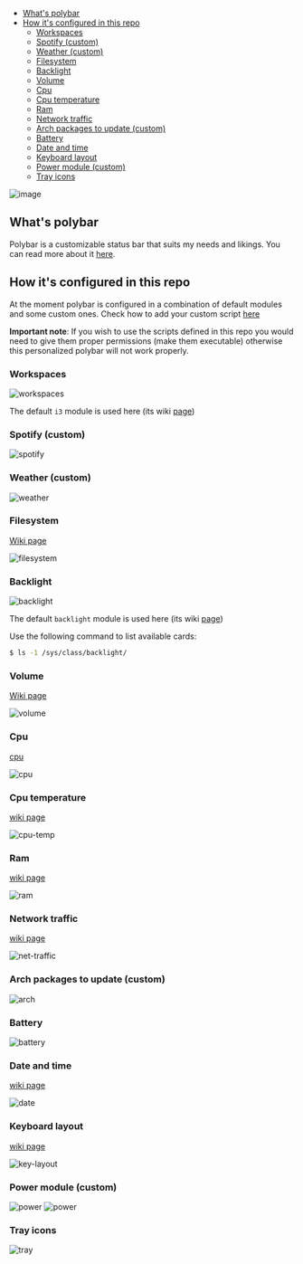 <!-- TOC -->

- [What's polybar](#whats-polybar)
- [How it's configured in this repo](#how-its-configured-in-this-repo)
  - [Workspaces](#workspaces)
  - [Spotify (custom)](#spotify-custom)
  - [Weather (custom)](#weather-custom)
  - [Filesystem](#filesystem)
  - [Backlight](#backlight)
  - [Volume](#volume)
  - [Cpu](#cpu)
  - [Cpu temperature](#cpu-temperature)
  - [Ram](#ram)
  - [Network traffic](#network-traffic)
  - [Arch packages to update (custom)](#arch-packages-to-update-custom)
  - [Battery](#battery)
  - [Date and time](#date-and-time)
  - [Keyboard layout](#keyboard-layout)
  - [Power module (custom)](#power-module-custom)
  - [Tray icons](#tray-icons)

<!-- /TOC -->

![image](https://i.imgur.com/oTQc6FT.png)

## What's polybar

Polybar is a customizable status bar that suits my needs and likings. You can read more about it [here](https://github.com/jaagr/polybar).

## How it's configured in this repo

At the moment polybar is configured in a combination of default modules and some custom ones. Check how to add your custom script [here](https://github.com/jaagr/polybar/wiki/Module:-script)

**Important note**: If you wish to use the scripts defined in this repo you would need to give them proper permissions (make them executable) otherwise this personalized polybar will not work properly.

### Workspaces

![workspaces](https://i.imgur.com/hXJGOjR.png)

The default `i3` module is used here (its wiki [page](https://github.com/jaagr/polybar/wiki/Module:-i3))

### Spotify (custom)
![spotify](https://i.imgur.com/FxVeJ4c.png)

### Weather (custom)
![weather](https://i.imgur.com/Q2NSroy.png)

### Filesystem

[Wiki page](https://github.com/jaagr/polybar/wiki/Module:-filesystem)

![filesystem](https://i.imgur.com/vp3PGBV.png)

### Backlight
![backlight](https://i.imgur.com/Nu5u8p8.png)

The default `backlight` module is used here (its wiki [page](https://github.com/jaagr/polybar/wiki/Module:-backlight))

Use the following command to list available cards:

```sh
$ ls -1 /sys/class/backlight/
```
### Volume

[Wiki page](https://github.com/jaagr/polybar/wiki/Module:-volume)

![volume](https://i.imgur.com/mFldkIA.png)

### Cpu

[cpu](https://github.com/jaagr/polybar/wiki/Module:-cpu)

![cpu](https://i.imgur.com/AmcHHWX.png)

### Cpu temperature

[wiki page](https://github.com/jaagr/polybar/wiki/Module:-temperature)

![cpu-temp](https://i.imgur.com/KuXhpNG.png)

### Ram

[wiki page](https://github.com/jaagr/polybar/wiki/Module:-memory)

![ram](https://i.imgur.com/E1lc5BZ.png)

### Network traffic

[wiki page](https://github.com/jaagr/polybar/wiki/Module:-network)

![net-traffic](https://i.imgur.com/5UsuYEK.png)

### Arch packages to update (custom)
![arch](https://i.imgur.com/Gc8FYcP.png)

### Battery
![battery](https://i.imgur.com/RwNi4kA.png)

### Date and time

[wiki page](https://github.com/jaagr/polybar/wiki/Module:-date)

![date](https://i.imgur.com/tYNRqhs.png)

### Keyboard layout

[wiki page](https://github.com/jaagr/polybar/wiki/Module:-xkeyboard)

![key-layout](https://i.imgur.com/R5dX2WB.png)

### Power module (custom)
![power](https://i.imgur.com/ke2Fa3w.png)
![power](https://i.imgur.com/Z7YSD8r.png)

### Tray icons

![tray](https://i.imgur.com/5nVepYL.png)
